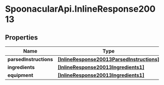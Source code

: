 # SpoonacularApi.InlineResponse20013

## Properties

Name | Type | Description | Notes
------------ | ------------- | ------------- | -------------
**parsedInstructions** | [**[InlineResponse20013ParsedInstructions]**](InlineResponse20013ParsedInstructions.md) |  | 
**ingredients** | [**[InlineResponse20013Ingredients1]**](InlineResponse20013Ingredients1.md) |  | 
**equipment** | [**[InlineResponse20013Ingredients1]**](InlineResponse20013Ingredients1.md) |  | 


